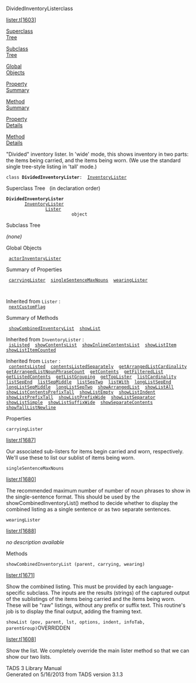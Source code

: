 <span class="title">DividedInventoryLister</span><span class="type">class</span>

[lister.t](../file/lister.t.html)\[[1603](../source/lister.t.html#1603)\]

[Superclass  
Tree](#_SuperClassTree_)

[Subclass  
Tree](#_SubClassTree_)

[Global  
Objects](#_ObjectSummary_)

[Property  
Summary](#_PropSummary_)

[Method  
Summary](#_MethodSummary_)

[Property  
Details](#_Properties_)

[Method  
Details](#_Methods_)

<div class="fdesc">

"Divided" inventory lister. In 'wide' mode, this shows inventory in two
parts: the items being carried, and the items being worn. (We use the
standard single tree-style listing in 'tall' mode.)

`class `**`DividedInventoryLister`**` :   `[`InventoryLister`](../object/InventoryLister.html)

</div>

<span id="_SuperClassTree_"></span>

<div class="mjhd">

<span class="hdln">Superclass Tree</span>   (in declaration order)

</div>

**`DividedInventoryLister`**  
`         `[`InventoryLister`](../object/InventoryLister.html)  
`                 `[`Lister`](../object/Lister.html)  
`                         object`  
<span id="_SubClassTree_"></span>

<div class="mjhd">

<span class="hdln">Subclass Tree</span>  

</div>

*(none)* <span id="_ObjectSummary_"></span>

<div class="mjhd">

<span class="hdln">Global Objects</span>  

</div>

` `[`actorInventoryLister`](../object/actorInventoryLister.html)`  `
<span id="_PropSummary_"></span>

<div class="mjhd">

<span class="hdln">Summary of Properties</span>  

</div>

` `[`carryingLister`](#carryingLister)`  `[`singleSentenceMaxNouns`](#singleSentenceMaxNouns)`  `[`wearingLister`](#wearingLister)`  `

` `

Inherited from `Lister` :  
` `[`nextCustomFlag`](../object/Lister.html#nextCustomFlag)`  `

<span id="_MethodSummary_"></span>

<div class="mjhd">

<span class="hdln">Summary of Methods</span>  

</div>

` `[`showCombinedInventoryList`](#showCombinedInventoryList)`  `[`showList`](#showList)`  `

Inherited from `InventoryLister` :  
` `[`isListed`](../object/InventoryLister.html#isListed)`  `[`showContentsList`](../object/InventoryLister.html#showContentsList)`  `[`showInlineContentsList`](../object/InventoryLister.html#showInlineContentsList)`  `[`showListItem`](../object/InventoryLister.html#showListItem)`  `[`showListItemCounted`](../object/InventoryLister.html#showListItemCounted)`  `

Inherited from `Lister` :  
` `[`contentsListed`](../object/Lister.html#contentsListed)`  `[`contentsListedSeparately`](../object/Lister.html#contentsListedSeparately)`  `[`getArrangedListCardinality`](../object/Lister.html#getArrangedListCardinality)`  `[`getArrangedListNounPhraseCount`](../object/Lister.html#getArrangedListNounPhraseCount)`  `[`getContents`](../object/Lister.html#getContents)`  `[`getFilteredList`](../object/Lister.html#getFilteredList)`  `[`getListedContents`](../object/Lister.html#getListedContents)`  `[`getListGrouping`](../object/Lister.html#getListGrouping)`  `[`getTopLister`](../object/Lister.html#getTopLister)`  `[`listCardinality`](../object/Lister.html#listCardinality)`  `[`listSepEnd`](../object/Lister.html#listSepEnd)`  `[`listSepMiddle`](../object/Lister.html#listSepMiddle)`  `[`listSepTwo`](../object/Lister.html#listSepTwo)`  `[`listWith`](../object/Lister.html#listWith)`  `[`longListSepEnd`](../object/Lister.html#longListSepEnd)`  `[`longListSepMiddle`](../object/Lister.html#longListSepMiddle)`  `[`longListSepTwo`](../object/Lister.html#longListSepTwo)`  `[`showArrangedList`](../object/Lister.html#showArrangedList)`  `[`showListAll`](../object/Lister.html#showListAll)`  `[`showListContentsPrefixTall`](../object/Lister.html#showListContentsPrefixTall)`  `[`showListEmpty`](../object/Lister.html#showListEmpty)`  `[`showListIndent`](../object/Lister.html#showListIndent)`  `[`showListPrefixTall`](../object/Lister.html#showListPrefixTall)`  `[`showListPrefixWide`](../object/Lister.html#showListPrefixWide)`  `[`showListSeparator`](../object/Lister.html#showListSeparator)`  `[`showListSimple`](../object/Lister.html#showListSimple)`  `[`showListSuffixWide`](../object/Lister.html#showListSuffixWide)`  `[`showSeparateContents`](../object/Lister.html#showSeparateContents)`  `[`showTallListNewline`](../object/Lister.html#showTallListNewline)`  `

<span id="_Properties_"></span>

<div class="mjhd">

<span class="hdln">Properties</span>  

</div>

<span id="carryingLister"></span>

`carryingLister`

[lister.t](../file/lister.t.html)\[[1687](../source/lister.t.html#1687)\]

<div class="desc">

Our associated sub-listers for items begin carried and worn,
respectively. We'll use these to list our sublist of items being worn.

</div>

<span id="singleSentenceMaxNouns"></span>

`singleSentenceMaxNouns`

[lister.t](../file/lister.t.html)\[[1680](../source/lister.t.html#1680)\]

<div class="desc">

The recommended maximum number of number of noun phrases to show in the
single-sentence format. This should be used by the
showCombinedInventoryList() method to decide whether to display the
combined listing as a single sentence or as two separate sentences.

</div>

<span id="wearingLister"></span>

`wearingLister`

[lister.t](../file/lister.t.html)\[[1688](../source/lister.t.html#1688)\]

<div class="desc">

*no description available*

</div>

<span id="_Methods_"></span>

<div class="mjhd">

<span class="hdln">Methods</span>  

</div>

<span id="showCombinedInventoryList"></span>

`showCombinedInventoryList (parent, carrying, wearing)`

[lister.t](../file/lister.t.html)\[[1671](../source/lister.t.html#1671)\]

<div class="desc">

Show the combined listing. This must be provided by each
language-specific subclass. The inputs are the results (strings) of the
captured output of the sublistings of the items being carried and the
items being worn. These will be "raw" listings, without any prefix or
suffix text. This routine's job is to display the final output, adding
the framing text.

</div>

<span id="showList"></span>

`showList (pov, parent, lst, options, indent, infoTab, parentGroup)`<span class="rem">OVERRIDDEN</span>

[lister.t](../file/lister.t.html)\[[1608](../source/lister.t.html#1608)\]

<div class="desc">

Show the list. We completely override the main lister method so that we
can show our two lists.

</div>

<div class="ftr">

TADS 3 Library Manual  
Generated on 5/16/2013 from TADS version 3.1.3

</div>
